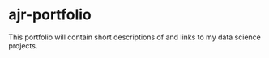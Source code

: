 # ajr-portfolio
This portfolio will contain short descriptions of and links to my data science projects.